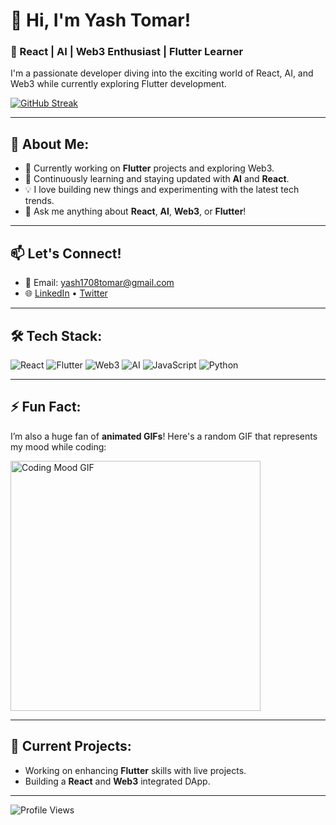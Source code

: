 # 👋 Hi, I'm Yash Tomar! 

### 🚀 React | AI | Web3 Enthusiast | Flutter Learner
I'm a passionate developer diving into the exciting world of React, AI, and Web3 while currently exploring Flutter development.

[![GitHub Streak](https://streak-stats.demolab.com/?user=1708yash&theme=radical&hide_border=true&fire=DD2727)](https://git.io/streak-stats)

---

## 👀 About Me:
- 🔭 Currently working on **Flutter** projects and exploring Web3.
- 🌱 Continuously learning and staying updated with **AI** and **React**.
- 💡 I love building new things and experimenting with the latest tech trends.
- 💬 Ask me anything about **React**, **AI**, **Web3**, or **Flutter**!

---

## 📫 Let's Connect!
- 📧 Email: yash1708tomar@gmail.com
- 🌐 [LinkedIn](https://www.linkedin.com/in/your-profile) • [Twitter](https://twitter.com/your-profile)

---

## 🛠️ Tech Stack:
![React](https://img.shields.io/badge/-React-20232A?style=for-the-badge&logo=react) 
![Flutter](https://img.shields.io/badge/-Flutter-02569B?style=for-the-badge&logo=flutter)
![Web3](https://img.shields.io/badge/-Web3-F16822?style=for-the-badge&logo=web3.js)
![AI](https://img.shields.io/badge/-AI-000000?style=for-the-badge&logo=artificial-intelligence)
![JavaScript](https://img.shields.io/badge/-JavaScript-F7DF1E?style=for-the-badge&logo=javascript) 
![Python](https://img.shields.io/badge/-Python-3776AB?style=for-the-badge&logo=python)

---

## ⚡ Fun Fact:
I’m also a huge fan of **animated GIFs**! Here's a random GIF that represents my mood while coding:

<img src="https://your-animation-url.gif" alt="Coding Mood GIF" width="400px">

---

## 🚧 Current Projects:
- Working on enhancing **Flutter** skills with live projects.
- Building a **React** and **Web3** integrated DApp.

---

![Profile Views](https://komarev.com/ghpvc/?username=1708yash&style=flat-square&color=blue)

